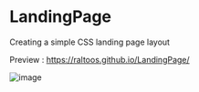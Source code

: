 # LandingPage
Creating a simple CSS landing page layout

Preview : https://raltoos.github.io/LandingPage/

![image](https://github.com/user-attachments/assets/f759b993-7eb5-4dd6-a8b6-e5d4797852ab)

